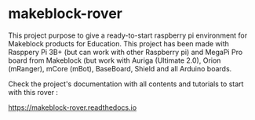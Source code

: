 # makeblock-rover
This project purpose to give a ready-to-start raspberry pi environment for Makeblock products for Education. This project has been made with Rasppery Pi 3B+ (but can work with other Raspberry pi) and MegaPi Pro board from Makeblock (but work with Auriga (Ultimate 2.0), Orion (mRanger), mCore (mBot), BaseBoard, Shield and all Arduino boards.

Check the project's documentation with all contents and tutorials to start with this rover : 

https://makeblock-rover.readthedocs.io
